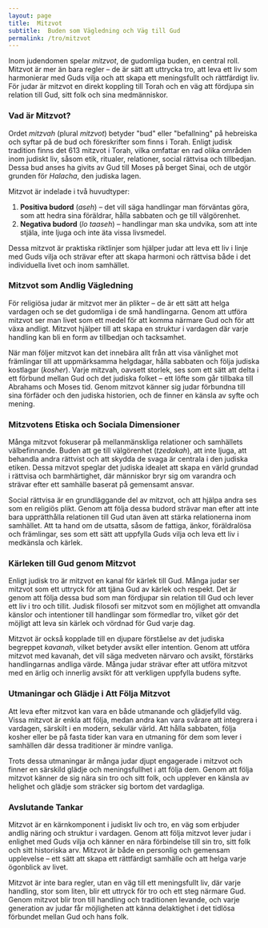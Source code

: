 ```yaml
---
layout: page
title:  Mitzvot
subtitle:  Buden som Vägledning och Väg till Gud
permalink: /tro/mitzvot
---
```


Inom judendomen spelar *mitzvot*, de gudomliga buden, en central roll. Mitzvot är mer än bara regler – de är sätt att uttrycka tro, att leva ett liv som harmonierar med Guds vilja och att skapa ett meningsfullt och rättfärdigt liv. För judar är mitzvot en direkt koppling till Torah och en väg att fördjupa sin relation till Gud, sitt folk och sina medmänniskor.

### Vad är Mitzvot?

Ordet *mitzvah* (plural *mitzvot*) betyder "bud" eller "befallning" på hebreiska och syftar på de bud och föreskrifter som finns i Torah. Enligt judisk tradition finns det 613 mitzvot i Torah, vilka omfattar en rad olika områden inom judiskt liv, såsom etik, ritualer, relationer, social rättvisa och tillbedjan. Dessa bud anses ha givits av Gud till Moses på berget Sinai, och de utgör grunden för *Halacha*, den judiska lagen.

Mitzvot är indelade i två huvudtyper:
1. **Positiva budord** (*aseh*) – det vill säga handlingar man förväntas göra, som att hedra sina föräldrar, hålla sabbaten och ge till välgörenhet.
2. **Negativa budord** (*lo taaseh*) – handlingar man ska undvika, som att inte stjäla, inte ljuga och inte äta vissa livsmedel.

Dessa mitzvot är praktiska riktlinjer som hjälper judar att leva ett liv i linje med Guds vilja och strävar efter att skapa harmoni och rättvisa både i det individuella livet och inom samhället.

### Mitzvot som Andlig Vägledning

För religiösa judar är mitzvot mer än plikter – de är ett sätt att helga vardagen och se det gudomliga i de små handlingarna. Genom att utföra mitzvot ser man livet som ett medel för att komma närmare Gud och för att växa andligt. Mitzvot hjälper till att skapa en struktur i vardagen där varje handling kan bli en form av tillbedjan och tacksamhet. 

När man följer mitzvot kan det innebära allt från att visa vänlighet mot främlingar till att uppmärksamma helgdagar, hålla sabbaten och följa judiska kostlagar (*kosher*). Varje mitzvah, oavsett storlek, ses som ett sätt att delta i ett förbund mellan Gud och det judiska folket – ett löfte som går tillbaka till Abrahams och Moses tid. Genom mitzvot känner sig judar förbundna till sina förfäder och den judiska historien, och de finner en känsla av syfte och mening.

### Mitzvotens Etiska och Sociala Dimensioner

Många mitzvot fokuserar på mellanmänskliga relationer och samhällets välbefinnande. Buden att ge till välgörenhet (*tzedakah*), att inte ljuga, att behandla andra rättvist och att skydda de svaga är centrala i den judiska etiken. Dessa mitzvot speglar det judiska idealet att skapa en värld grundad i rättvisa och barmhärtighet, där människor bryr sig om varandra och strävar efter ett samhälle baserat på gemensamt ansvar.

Social rättvisa är en grundläggande del av mitzvot, och att hjälpa andra ses som en religiös plikt. Genom att följa dessa budord strävar man efter att inte bara upprätthålla relationen till Gud utan även att stärka relationerna inom samhället. Att ta hand om de utsatta, såsom de fattiga, änkor, föräldralösa och främlingar, ses som ett sätt att uppfylla Guds vilja och leva ett liv i medkänsla och kärlek.

### Kärleken till Gud genom Mitzvot

Enligt judisk tro är mitzvot en kanal för kärlek till Gud. Många judar ser mitzvot som ett uttryck för att tjäna Gud av kärlek och respekt. Det är genom att följa dessa bud som man fördjupar sin relation till Gud och lever ett liv i tro och tillit. Judisk filosofi ser mitzvot som en möjlighet att omvandla känslor och intentioner till handlingar som förmedlar tro, vilket gör det möjligt att leva sin kärlek och vördnad för Gud varje dag.

Mitzvot är också kopplade till en djupare förståelse av det judiska begreppet *kavanah*, vilket betyder avsikt eller intention. Genom att utföra mitzvot med kavanah, det vill säga medveten närvaro och avsikt, förstärks handlingarnas andliga värde. Många judar strävar efter att utföra mitzvot med en ärlig och innerlig avsikt för att verkligen uppfylla budens syfte.

### Utmaningar och Glädje i Att Följa Mitzvot

Att leva efter mitzvot kan vara en både utmanande och glädjefylld väg. Vissa mitzvot är enkla att följa, medan andra kan vara svårare att integrera i vardagen, särskilt i en modern, sekulär värld. Att hålla sabbaten, följa kosher eller be på fasta tider kan vara en utmaning för dem som lever i samhällen där dessa traditioner är mindre vanliga.

Trots dessa utmaningar är många judar djupt engagerade i mitzvot och finner en särskild glädje och meningsfullhet i att följa dem. Genom att följa mitzvot känner de sig nära sin tro och sitt folk, och upplever en känsla av helighet och glädje som sträcker sig bortom det vardagliga.

### Avslutande Tankar

Mitzvot är en kärnkomponent i judiskt liv och tro, en väg som erbjuder andlig näring och struktur i vardagen. Genom att följa mitzvot lever judar i enlighet med Guds vilja och känner en nära förbindelse till sin tro, sitt folk och sitt historiska arv. Mitzvot är både en personlig och gemensam upplevelse – ett sätt att skapa ett rättfärdigt samhälle och att helga varje ögonblick av livet.

Mitzvot är inte bara regler, utan en väg till ett meningsfullt liv, där varje handling, stor som liten, blir ett uttryck för tro och ett steg närmare Gud. Genom mitzvot blir tron till handling och traditionen levande, och varje generation av judar får möjligheten att känna delaktighet i det tidlösa förbundet mellan Gud och hans folk.